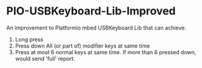 # PIO-USBKeyboard-Lib-Improved
An improvement to Platformio mbed USBKeyboard Lib that can achieve:
1. Long press
2. Press down All (or part of) modifier keys at same time
3. Press at most 6 normal keys at same time. If more than 6 pressed down, would send 'full' report. 
